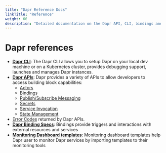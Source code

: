 ```yaml
---
title: "Dapr Reference Docs"
linkTitle: "Reference"
weight: 60
description: "Detailed documentation on the Dapr API, CLI, bindings and more"
---
```


# Dapr references

- **[Dapr CLI](https://github.com/dapr/cli)**: The Dapr CLI allows you to setup Dapr on your local dev machine or on a Kubernetes cluster, provides debugging support, launches and manages Dapr instances.
- **[Dapr APIs](./api)**: Dapr provides a variety of APIs to allow developers to access building block capabilities:
  - [Actors](./api/actors_api.md)
  - [Bindings](./api/bindings_api.md)
  - [Publish/Subscribe Messaging](./api/pubsub_api.md)
  - [Secrets](./api/secrets_api.md)
  - [Service Invocation](./api/service_invocation_api.md)
  - [State Management](./api/state_api.md)
- [Error Codes](./api/error_codes.md) returned by Dapr APIs.
- **[Dapr Binding Specs](./specs/bindings)**: Bindings provide triggers and interactions with external resources and services
- **[Monitoring Dashboard templates](./dashboard/README.md)**: Monitoring dashboard templates help Dapr user to monitor Dapr services by importing templates to their monitoring tools
